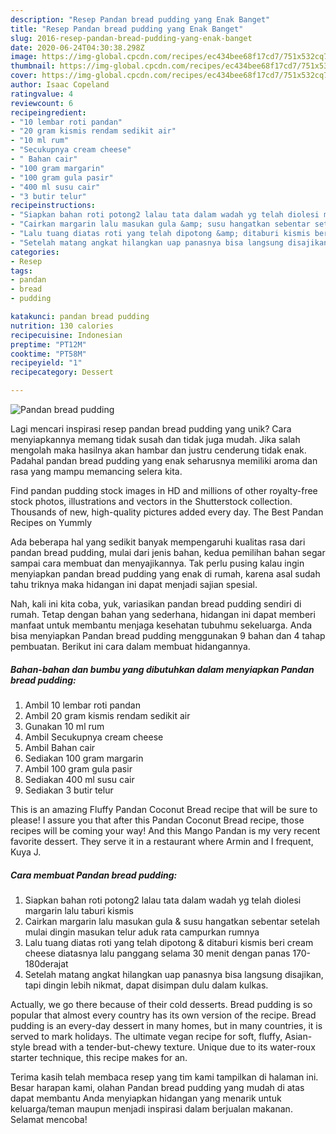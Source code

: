 ```yaml
---
description: "Resep Pandan bread pudding yang Enak Banget"
title: "Resep Pandan bread pudding yang Enak Banget"
slug: 2016-resep-pandan-bread-pudding-yang-enak-banget
date: 2020-06-24T04:30:38.298Z
image: https://img-global.cpcdn.com/recipes/ec434bee68f17cd7/751x532cq70/pandan-bread-pudding-foto-resep-utama.jpg
thumbnail: https://img-global.cpcdn.com/recipes/ec434bee68f17cd7/751x532cq70/pandan-bread-pudding-foto-resep-utama.jpg
cover: https://img-global.cpcdn.com/recipes/ec434bee68f17cd7/751x532cq70/pandan-bread-pudding-foto-resep-utama.jpg
author: Isaac Copeland
ratingvalue: 4
reviewcount: 6
recipeingredient:
- "10 lembar roti pandan"
- "20 gram kismis rendam sedikit air"
- "10 ml rum"
- "Secukupnya cream cheese"
- " Bahan cair"
- "100 gram margarin"
- "100 gram gula pasir"
- "400 ml susu cair"
- "3 butir telur"
recipeinstructions:
- "Siapkan bahan roti potong2 lalau tata dalam wadah yg telah diolesi margarin lalu taburi kismis"
- "Cairkan margarin lalu masukan gula &amp; susu hangatkan sebentar setelah mulai dingin masukan telur aduk rata campurkan rumnya"
- "Lalu tuang diatas roti yang telah dipotong &amp; ditaburi kismis beri cream cheese diatasnya lalu panggang selama 30 menit dengan panas 170-180derajat"
- "Setelah matang angkat hilangkan uap panasnya bisa langsung disajikan, tapi dingin lebih nikmat, dapat disimpan dulu dalam kulkas."
categories:
- Resep
tags:
- pandan
- bread
- pudding

katakunci: pandan bread pudding 
nutrition: 130 calories
recipecuisine: Indonesian
preptime: "PT12M"
cooktime: "PT58M"
recipeyield: "1"
recipecategory: Dessert

---
```



![Pandan bread pudding](https://img-global.cpcdn.com/recipes/ec434bee68f17cd7/751x532cq70/pandan-bread-pudding-foto-resep-utama.jpg)

Lagi mencari inspirasi resep pandan bread pudding yang unik? Cara menyiapkannya memang tidak susah dan tidak juga mudah. Jika salah mengolah maka hasilnya akan hambar dan justru cenderung tidak enak. Padahal pandan bread pudding yang enak seharusnya memiliki aroma dan rasa yang mampu memancing selera kita.

Find pandan pudding stock images in HD and millions of other royalty-free stock photos, illustrations and vectors in the Shutterstock collection. Thousands of new, high-quality pictures added every day. The Best Pandan Recipes on Yummly

Ada beberapa hal yang sedikit banyak mempengaruhi kualitas rasa dari pandan bread pudding, mulai dari jenis bahan, kedua pemilihan bahan segar sampai cara membuat dan menyajikannya. Tak perlu pusing kalau ingin menyiapkan pandan bread pudding yang enak di rumah, karena asal sudah tahu triknya maka hidangan ini dapat menjadi sajian spesial.


Nah, kali ini kita coba, yuk, variasikan pandan bread pudding sendiri di rumah. Tetap dengan bahan yang sederhana, hidangan ini dapat memberi manfaat untuk membantu menjaga kesehatan tubuhmu sekeluarga. Anda bisa menyiapkan Pandan bread pudding menggunakan 9 bahan dan 4 tahap pembuatan. Berikut ini cara dalam membuat hidangannya.

<!--inarticleads1-->

##### Bahan-bahan dan bumbu yang dibutuhkan dalam menyiapkan Pandan bread pudding:

1. Ambil 10 lembar roti pandan
1. Ambil 20 gram kismis rendam sedikit air
1. Gunakan 10 ml rum
1. Ambil Secukupnya cream cheese
1. Ambil  Bahan cair
1. Sediakan 100 gram margarin
1. Ambil 100 gram gula pasir
1. Sediakan 400 ml susu cair
1. Sediakan 3 butir telur


This is an amazing Fluffy Pandan Coconut Bread recipe that will be sure to please! I assure you that after this Pandan Coconut Bread recipe, those recipes will be coming your way! And this Mango Pandan is my very recent favorite dessert. They serve it in a restaurant where Armin and I frequent, Kuya J. 

<!--inarticleads2-->

##### Cara membuat Pandan bread pudding:

1. Siapkan bahan roti potong2 lalau tata dalam wadah yg telah diolesi margarin lalu taburi kismis
1. Cairkan margarin lalu masukan gula &amp; susu hangatkan sebentar setelah mulai dingin masukan telur aduk rata campurkan rumnya
1. Lalu tuang diatas roti yang telah dipotong &amp; ditaburi kismis beri cream cheese diatasnya lalu panggang selama 30 menit dengan panas 170-180derajat
1. Setelah matang angkat hilangkan uap panasnya bisa langsung disajikan, tapi dingin lebih nikmat, dapat disimpan dulu dalam kulkas.


Actually, we go there because of their cold desserts. Bread pudding is so popular that almost every country has its own version of the recipe. Bread pudding is an every-day dessert in many homes, but in many countries, it is served to mark holidays. The ultimate vegan recipe for soft, fluffy, Asian-style bread with a tender-but-chewy texture. Unique due to its water-roux starter technique, this recipe makes for an. 

Terima kasih telah membaca resep yang tim kami tampilkan di halaman ini. Besar harapan kami, olahan Pandan bread pudding yang mudah di atas dapat membantu Anda menyiapkan hidangan yang menarik untuk keluarga/teman maupun menjadi inspirasi dalam berjualan makanan. Selamat mencoba!
